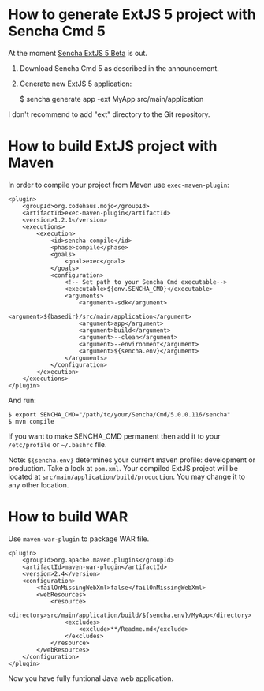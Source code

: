 # How to generate ExtJS 5 project with Sencha Cmd 5

At the moment [Sencha ExtJS 5 Beta](http://www.sencha.com/blog/announcing-public-beta-of-ext-js-5/) is out.

1. Download Sencha Cmd 5 as described in the announcement.
2. Generate new ExtJS 5 application:

    $ sencha generate app -ext MyApp src/main/application

I don't recommend to add "ext" directory to the Git repository.

# How to build ExtJS project with Maven

In order to compile your project from Maven use `exec-maven-plugin`:

    <plugin>
        <groupId>org.codehaus.mojo</groupId>
        <artifactId>exec-maven-plugin</artifactId>
        <version>1.2.1</version>
        <executions>
            <execution>
                <id>sencha-compile</id>
                <phase>compile</phase>
                <goals>
                    <goal>exec</goal>
                </goals>
                <configuration>
                    <!-- Set path to your Sencha Cmd executable-->
                    <executable>${env.SENCHA_CMD}</executable>
                    <arguments>
                        <argument>-sdk</argument>
                        <argument>${basedir}/src/main/application</argument>
                        <argument>app</argument>
                        <argument>build</argument>
                        <argument>--clean</argument>
                        <argument>--environment</argument>
                        <argument>${sencha.env}</argument>
                    </arguments>
                </configuration>
            </execution>
        </executions>
    </plugin>

And run:

    $ export SENCHA_CMD="/path/to/your/Sencha/Cmd/5.0.0.116/sencha"
    $ mvn compile

If you want to make SENCHA_CMD permanent then add it to your `/etc/profile` or `~/.bashrc` file.

Note: `${sencha.env}` determines your current maven profile: development or production. Take a look at `pom.xml`.
Your compiled ExtJS project will be located at `src/main/application/build/production`. You may change it to any other location.

# How to build WAR

Use `maven-war-plugin` to package WAR file.

    <plugin>
        <groupId>org.apache.maven.plugins</groupId>
        <artifactId>maven-war-plugin</artifactId>
        <version>2.4</version>
        <configuration>
            <failOnMissingWebXml>false</failOnMissingWebXml>
            <webResources>
                <resource>
                    <directory>src/main/application/build/${sencha.env}/MyApp</directory>
                    <excludes>
                        <exclude>**/Readme.md</exclude>
                    </excludes>
                </resource>
            </webResources>
        </configuration>
    </plugin>

Now you have fully funtional Java web application.
